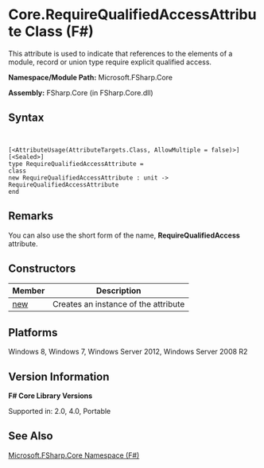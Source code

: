 # Core.RequireQualifiedAccessAttribute Class (F#)

This attribute is used to indicate that references to the elements of a module, record or union type require explicit qualified access.

**Namespace/Module Path:** Microsoft.FSharp.Core

**Assembly:** FSharp.Core (in FSharp.Core.dll)


## Syntax


```


[<AttributeUsage(AttributeTargets.Class, AllowMultiple = false)>]
[<Sealed>]
type RequireQualifiedAccessAttribute =
class
new RequireQualifiedAccessAttribute : unit -> RequireQualifiedAccessAttribute
end

```



## Remarks
You can also use the short form of the name, **RequireQualifiedAccess** attribute.


## Constructors


|Member|Description|
|------|-----------|
|[new](http://msdn.microsoft.com/en-us/library/f34a984b-9c25-412c-84d9-3710c5b78d8b)|Creates an instance of the attribute|

## Platforms
Windows 8, Windows 7, Windows Server 2012, Windows Server 2008 R2


## Version Information
**F# Core Library Versions**

Supported in: 2.0, 4.0, Portable




## See Also
[Microsoft.FSharp.Core Namespace &#40;F&#35;&#41;](Microsoft.FSharp.Core-Namespace-%5BFSharp%5D.md)

